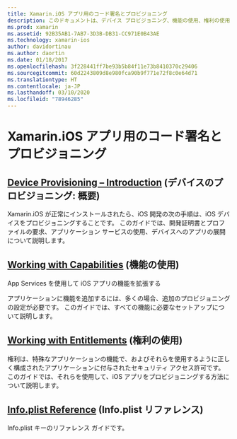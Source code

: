 ```yaml
---
title: Xamarin.iOS アプリ用のコード署名とプロビジョニング
description: このドキュメントは、デバイス プロビジョニング、機能の使用、権利の使用、Info.plist ファイルについて説明するガイドにリンクしています。
ms.prod: xamarin
ms.assetid: 92B35AB1-7AB7-3D3B-DB31-CC971E0B43AE
ms.technology: xamarin-ios
author: davidortinau
ms.author: daortin
ms.date: 01/18/2017
ms.openlocfilehash: 3f228441ff7be93b5b84f11e73b8410370c29406
ms.sourcegitcommit: 60d2243809d8e980fca90b9f771e72f8c0e64d71
ms.translationtype: HT
ms.contentlocale: ja-JP
ms.lasthandoff: 03/10/2020
ms.locfileid: "78946285"
---
```

# <a name="code-signing-and-provisioning-for-xamarinios-apps"></a>Xamarin.iOS アプリ用のコード署名とプロビジョニング

## <a name="device-provisioning--introduction"></a>[Device Provisioning – Introduction](~/ios/get-started/installation/device-provisioning/index.md) (デバイスのプロビジョニング: 概要)

Xamarin.iOS が正常にインストールされたら、iOS 開発の次の手順は、iOS デバイスをプロビジョニングすることです。 このガイドでは、開発証明書とプロファイルの要求、アプリケーション サービスの使用、デバイスへのアプリの展開について説明します。

## <a name="working-with-capabilities"></a>[Working with Capabilities](capabilities/index.md) (機能の使用)

App Services を使用して iOS アプリの機能を拡張する

アプリケーションに機能を追加するには、多くの場合、追加のプロビジョニングの設定が必要です。 このガイドでは、すべての機能に必要なセットアップについて説明します。

## <a name="working-with-entitlements"></a>[Working with Entitlements](entitlements.md) (権利の使用)

権利は、特殊なアプリケーションの機能で、およびそれらを使用するように正しく構成されたアプリケーションに付与されたセキュリティ アクセス許可です。 このガイドでは、それらを使用して、iOS アプリをプロビジョニングする方法について説明します。

## <a name="infoplist-reference"></a>[Info.plist Reference](infoplist-reference.md) (Info.plist リファレンス)

Info.plist キーのリファレンス ガイドです。
